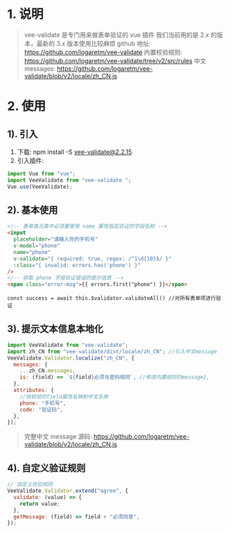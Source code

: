 # 1. 说明

> vee-validate 是专门用来做表单验证的 vue 插件
> 我们当前用的是 2.x 的版本，最新的 3.x 版本使用比较麻烦
> github 地址: https://github.com/logaretm/vee-validate
> 内置校验规则: https://github.com/logaretm/vee-validate/tree/v2/src/rules
> 中文 messages: https://github.com/logaretm/vee-validate/blob/v2/locale/zh_CN.js

# 2. 使用

## 1). 引入

1. 下载: npm install -S vee-validate@2.2.15
2. 引入插件:

```js
import Vue from "vue";
import VeeValidate from "vee-validate ";
Vue.use(VeeValidate);
```

## 2). 基本使用

```html
<!-- 表单类元素中必须要使用 name 属性指定验证的字段名称 -->
<input
  placeholder="请输入你的手机号"
  v-model="phone"
  name="phone"
  v-validate="{ required: true, regex: /^1\d{10}$/ }"
  :class="{ invalid: errors.has('phone') }"
/>
<!-- 获取 phone 字段验证错误的提示信息 -->
<span class="error-msg">{{ errors.first("phone") }}</span>
```

`const success = await this.$validator.validateAll() //对所有表单项进行验证`

## 3). 提示文本信息本地化

```js
import VeeValidate from "vee-validate";
import zh_CN from "vee-validate/dist/locale/zh_CN"; //引入中文message
VeeValidate.Validator.localize("zh_CN", {
  messages: {
    ...zh_CN.messages,
    is: (field) => `${field}必须与密码相同`, //修改内置规则的message},
  },
  attributes: {
    //给校验的field属性名映射中文名称
    phone: "手机号",
    code: "验证码",
  },
});
```

> 完整中文 message 源码: https://github.com/logaretm/vee-validate/blob/v2/locale/zh_CN.js

## 4). 自定义验证规则

```js
// 自定义校验规则
VeeValidate.Validator.extend("agree", {
  validate: (value) => {
    return value;
  },
  getMessage: (field) => field + "必须同意",
});
```

